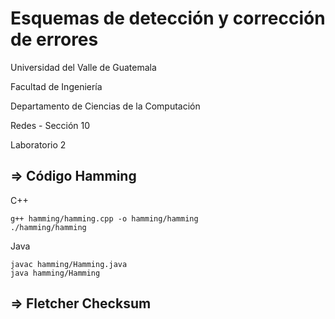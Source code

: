 # Esquemas de detección y corrección de errores

Universidad del Valle de Guatemala

Facultad de Ingeniería

Departamento de Ciencias de la Computación

Redes - Sección 10

Laboratorio 2

## => Código Hamming

C++

```
g++ hamming/hamming.cpp -o hamming/hamming
./hamming/hamming
```

Java

```
javac hamming/Hamming.java
java hamming/Hamming
```

## => Fletcher Checksum
